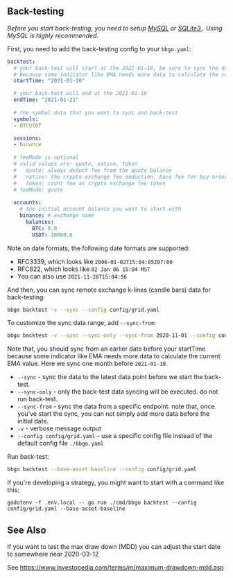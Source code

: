 ## Back-testing

*Before you start back-testing, you need to setup [MySQL](../../README.md#configure-mysql-database) or [SQLite3
](../../README.md#configure-sqlite3-database). Using MySQL is highly recommended.*

First, you need to add the back-testing config to your `bbgo.yaml`:

```yaml
backtest:
  # your back-test will start at the 2021-01-10, be sure to sync the data before 2021-01-10 
  # because some indicator like EMA needs more data to calculate the current EMA value.
  startTime: "2021-01-10"

  # your back-test will end at the 2021-01-10
  endTime: "2021-01-21"
  
  # the symbol data that you want to sync and back-test
  symbols:
  - BTCUSDT

  sessions:
  - binance
  
  # feeMode is optional
  # valid values are: quote, native, token
  #   quote: always deduct fee from the quote balance
  #   native: the crypto exchange fee deduction, base fee for buy order, quote fee for sell order.
  #   token: count fee as crypto exchange fee token
  # feeMode: quote
  
  accounts:
    # the initial account balance you want to start with
    binance: # exchange name
      balances:
        BTC: 0.0
        USDT: 10000.0
```

Note on date formats, the following date formats are supported:
* RFC3339, which looks like `2006-01-02T15:04:05Z07:00`
* RFC822, which looks like `02 Jan 06 15:04 MST`
* You can also use `2021-11-26T15:04:56`

And then, you can sync remote exchange k-lines (candle bars) data for back-testing:

```sh
bbgo backtest -v --sync --config config/grid.yaml
```

To customize the sync data range, add `--sync-from`:

```sh
bbgo backtest -v --sync --sync-only --sync-from 2020-11-01 --config config/grid.yaml
```

Note that, you should sync from an earlier date before your startTime because some indicator like EMA needs more data to calculate the current EMA value.
Here we sync one month before `2021-01-10`.

- `--sync` - sync the data to the latest data point before we start the back-test.
- `--sync-only` - only the back-test data syncing will be executed. do not run back-test.
- `--sync-from` - sync the data from a specific endpoint. note that, once you've start the sync, you can not simply add more data before the initial date.
- `-v` - verbose message output
- `--config config/grid.yaml` - use a specific config file instead of the default config file `./bbgo.yaml`

Run back-test:

```sh
bbgo backtest --base-asset-baseline --config config/grid.yaml
```

If you're developing a strategy, you might want to start with a command like this:

```shell
godotenv -f .env.local -- go run ./cmd/bbgo backtest --config config/grid.yaml --base-asset-baseline
```

## See Also

If you want to test the max draw down (MDD) you can adjust the start date to somewhere near 2020-03-12

See <https://www.investopedia.com/terms/m/maximum-drawdown-mdd.asp>

